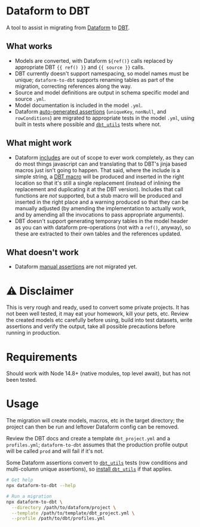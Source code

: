 # Dataform to DBT

A tool to assist in migrating from [Dataform](https://dataform.co/) to [DBT](https://www.getdbt.com/).

## What works

- Models are converted, with Dataform `${ref()}` calls replaced by appropriate DBT `{{ ref() }}` and `{{ source }}` calls.
- DBT currently doesn't support namespacing, so model names must be unique; `dataform-to-dbt` supports renaming tables as part of the migration, correcting references along the way.
- Source and model definitions are output in schema specific model and source `.yml`.
- Model documentation is included in the model `.yml`.
- Dataform [auto-generated assertions](https://docs.dataform.co/guides/assertions#auto-generated-assertions) (`uniqueKey`, `nonNull`, and `rowConditions`) are migrated to appropriate tests in the model `.yml`, using built in tests where possible and [`dbt_utils`](https://github.com/dbt-labs/dbt-utils) tests where not.

## What might work

- Dataform [includes](https://docs.dataform.co/guides/javascript/includes) are out of scope to ever work completely, as they can do most things javascript can and translating that to DBT's jinja based macros just isn't going to happen. That said, where the include is a simple string, a [DBT macro](https://docs.getdbt.com/docs/build/jinja-macros) will be produced and inserted in the right location so that it's still a single replacement (instead of inlining the replacement and duplicating it at the DBT version). Includes that call functions are _not_ supported, but a stub macro will be produced and inserted in the right place and a warning produced so that they can be manually adjusted (by amending the implementation to actually work, and by amending all the invocations to pass appropriate arguments).
- DBT doesn't support generating temporary tables in the model header as you can with dataform pre-operations (not with a `ref()`, anyway), so these are extracted to their own tables and the references updated.

## What doesn't work

- Dataform [manual assertions](https://docs.dataform.co/guides/assertions#manual-assertions) are not migrated yet.

# :warning: Disclaimer

This is very rough and ready, used to convert some private projects. It has not been well tested, it may eat your homework, kill your pets, etc. Review the created models etc carefully before using, build into test datasets, write assertions and verify the output, take all possible precautions before running in production.

# Requirements

Should work with Node 14.8+ (native modules, top level await), but has not been tested.

# Usage

The migration will create models, macros, etc in the target directory; the project can then be run and leftover Dataform config can be removed.

Review the DBT docs and create a template `dbt_project.yml` and a `profiles.yml`; `dataform-to-dbt` assumes that the production profile output will be called `prod` and will fail if it's not.

Some Dataform assertions convert to [`dbt_utils`](https://github.com/dbt-labs/dbt-utils) tests (row conditions and multi-column unique assertions), so [install `dbt_utils`](https://hub.getdbt.com/dbt-labs/dbt_utils/latest/) if that applies.

```sh
# Get help
npx dataform-to-dbt --help

# Run a migration
npx dataform-to-dbt \
  --directory /path/to/dataform/project \
  --template /path/to/template/dbt_project.yml \
  --profile /path/to/dbt/profiles.yml
```
